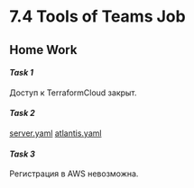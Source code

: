 # 7.4 Tools of Teams Job
## Home Work
#### ***Task 1***
Доступ к TerraformCloud закрыт.

#### ***Task 2***
[server.yaml]()
[atlantis.yaml]()

#### ***Task 3***
Регистрация в AWS невозможна.